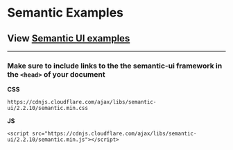 # Semantic Examples

## View [Semantic  UI examples ](https://webteamuniversity.github.io/semantic-elements/ "WEBteam's Framework Examples- Semantic UI")

----

### Make sure to include links to the the semantic-ui framework in the `<head>` of your document


**CSS**

```https://cdnjs.cloudflare.com/ajax/libs/semantic-ui/2.2.10/semantic.min.css```

**JS**

```<script src="https://cdnjs.cloudflare.com/ajax/libs/semantic-ui/2.2.10/semantic.min.js"></script>```
